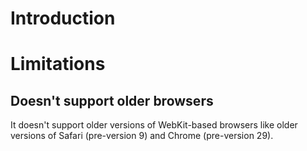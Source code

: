 # Introduction

# Limitations

## Doesn't support older browsers

It doesn't support older versions of WebKit-based browsers like older versions of Safari (pre-version 9) and Chrome (pre-version 29).
